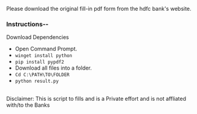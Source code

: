 Please download the original fill-in pdf form from the hdfc bank's website.

### Instructions--
Download Dependencies

- Open Command Prompt.
- ```winget install python```
- ```pip install pypdf2```
- Download all files into a folder.
- ```Cd C:\PATH\TO\FOLDER```
- ```python result.py```


<br>Disclaimer: This is script to fills and is a Private effort and is not affliated with/to the Banks
